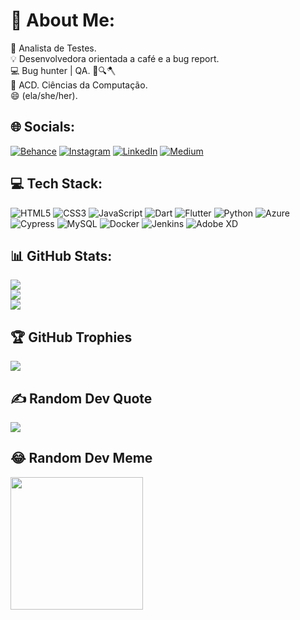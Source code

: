 # 💫 About Me:
🔭 Analista de Testes.<br>💡 Desenvolvedora orientada a café e a bug report.<br>💻 Bug hunter | QA. 🐞🔍🪓<br>👾 ACD. Ciências da Computação.<br>😄 (ela/she/her).


## 🌐 Socials:
[![Behance](https://img.shields.io/badge/Behance-1769ff?logo=behance&logoColor=white)](https://behance.net/beatrizrodrigu191) 
[![Instagram](https://img.shields.io/badge/Instagram-%23E4405F.svg?logo=Instagram&logoColor=white)](https://instagram.com/bearodrgs) 
[![LinkedIn](https://img.shields.io/badge/LinkedIn-%230077B5.svg?logo=linkedin&logoColor=white)](https://linkedin.com/in/beatrizrodrigues-2609) 
[![Medium](https://img.shields.io/badge/Medium-12100E?logo=medium&logoColor=white)](https://medium.com/@qa.beatrizrodrigues) 

## 💻 Tech Stack:
![HTML5](https://img.shields.io/badge/Html5-%23E34F26.svg?style=plastic&logo=html5&logoColor=white) 
![CSS3](https://img.shields.io/badge/Css3-%231572B6.svg?style=plastic&logo=css3&logoColor=white) 
![JavaScript](https://img.shields.io/badge/Javascript-%23323330.svg?style=plastic&logo=javascript&logoColor=%23F7DF1E) 
![Dart](https://img.shields.io/badge/Dart-%230175C2.svg?style=plastic&logo=dart&logoColor=white) 
![Flutter](https://img.shields.io/badge/Flutter-%2302569B.svg?style=plastic&logo=Flutter&logoColor=white) 
![Python](https://img.shields.io/badge/Python-3670A0?style=plastic&logo=python&logoColor=ffdd54) 
![Azure](https://img.shields.io/badge/Azure-%230072C6.svg?style=plastic&logo=azure-devops&logoColor=white) 
![Cypress](https://img.shields.io/badge/Cypress-black?style=plastic&logo=cypress&logoColor=5849BE) 
![MySQL](https://img.shields.io/badge/Mysql-%2300f.svg?style=plastic&logo=mysql&logoColor=white) 
![Docker](https://img.shields.io/badge/Docker-%230db7ed.svg?style=plastic&logo=docker&logoColor=white) 
![Jenkins](https://img.shields.io/badge/Jenkins-%232C5263.svg?style=plastic&logo=jenkins&logoColor=white)
![Adobe XD](https://img.shields.io/badge/Adobe%20XD-470137?style=plastic&logo=Adobe%20XD&logoColor=#FF61F6) 

## 📊 GitHub Stats:
![](https://github-readme-stats.vercel.app/api?username=beatrizrodrgss&theme=great-gatsby&hide_border=false&include_all_commits=false&count_private=false)<br/>
![](https://github-readme-streak-stats.herokuapp.com/?user=beatrizrodrgss&theme=great-gatsby&hide_border=false)<br/>
![](https://github-readme-stats.vercel.app/api/top-langs/?username=beatrizrodrgss&theme=great-gatsby&hide_border=false&include_all_commits=false&count_private=false&layout=compact)

## 🏆 GitHub Trophies
![](https://github-profile-trophy.vercel.app/?username=beatrizrodrgss&theme=gruvbox&no-frame=false&no-bg=true&margin-w=4)

## ✍️ Random Dev Quote
![](https://quotes-github-readme.vercel.app/api?type=horizontal&theme=gruvbox)

## 😂 Random Dev Meme
<img src="https://i.redd.it/jldb0s8xfhl01.png" width="212px"/>

<!-- Proudly created with GPRM ( https://gprm.itsvg.in ) -->

